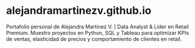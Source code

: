 # alejandramartinezv.github.io
Portafolio personal de Alejandra Martinez V. | Data Analyst &amp; Líder en Retail Premium. Muestro proyectos en Python, SQL y Tableau para optimizar KPIs de ventas, elasticidad de precios y comportamiento de clientes en retail.
